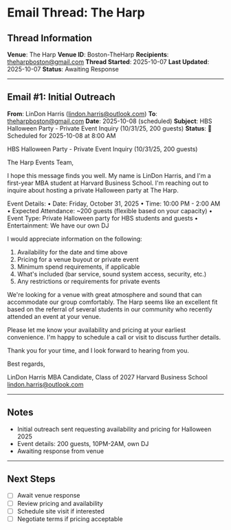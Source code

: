 # Email Thread: The Harp

## Thread Information
**Venue**: The Harp
**Venue ID**: Boston-TheHarp
**Recipients**: theharpboston@gmail.com
**Thread Started**: 2025-10-07
**Last Updated**: 2025-10-07
**Status**: Awaiting Response

---

## Email #1: Initial Outreach
**From**: LinDon Harris (lindon.harris@outlook.com)
**To**: theharpboston@gmail.com
**Date**: 2025-10-08 (scheduled)
**Subject**: HBS Halloween Party - Private Event Inquiry (10/31/25, 200 guests)
**Status**: 📅 Scheduled for 2025-10-08 at 8:00 AM

HBS Halloween Party - Private Event Inquiry (10/31/25, 200 guests)

The Harp Events Team,

I hope this message finds you well. My name is LinDon Harris, and I'm a first-year MBA student at Harvard Business School. I'm reaching out to inquire about hosting a private Halloween party at The Harp.

Event Details:
• Date: Friday, October 31, 2025
• Time: 10:00 PM - 2:00 AM
• Expected Attendance: ~200 guests (flexible based on your capacity)
• Event Type: Private Halloween party for HBS students and guests
• Entertainment: We have our own DJ

I would appreciate information on the following:
1. Availability for the date and time above
2. Pricing for a venue buyout or private event
3. Minimum spend requirements, if applicable
4. What's included (bar service, sound system access, security, etc.)
5. Any restrictions or requirements for private events

We're looking for a venue with great atmosphere and sound that can accommodate our group comfortably. The Harp seems like an excellent fit based on the referral of several students in our community who recently attended an event at your venue.

Please let me know your availability and pricing at your earliest convenience. I'm happy to schedule a call or visit to discuss further details.

Thank you for your time, and I look forward to hearing from you.

Best regards,

LinDon Harris
MBA Candidate, Class of 2027
Harvard Business School
lindon.harris@outlook.com

---

## Notes
- Initial outreach sent requesting availability and pricing for Halloween 2025
- Event details: 200 guests, 10PM-2AM, own DJ
- Awaiting response from venue

---

## Next Steps
- [ ] Await venue response
- [ ] Review pricing and availability
- [ ] Schedule site visit if interested
- [ ] Negotiate terms if pricing acceptable
